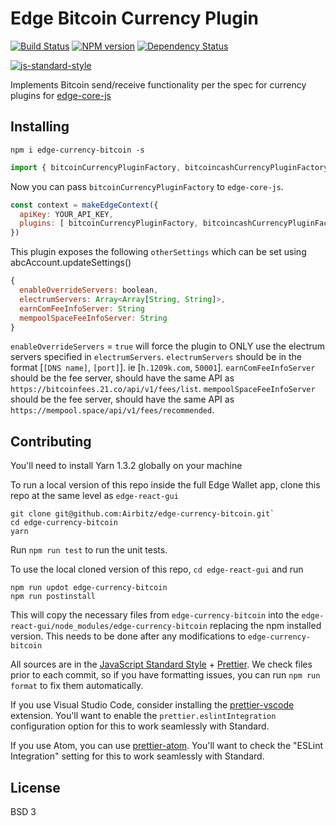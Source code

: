 # Edge Bitcoin Currency Plugin
[![Build Status][travis-image]][travis-url] [![NPM version][npm-image]][npm-url] [![Dependency Status][daviddm-image]][daviddm-url]

[![js-standard-style](https://cdn.rawgit.com/feross/standard/master/badge.svg)](https://github.com/feross/standard)

Implements Bitcoin send/receive functionality per the spec for currency plugins for [edge-core-js](https://github.com/Airbitz/edge-core-js)

## Installing

    npm i edge-currency-bitcoin -s

```js
import { bitcoinCurrencyPluginFactory, bitcoincashCurrencyPluginFactory } from `edge-currency-bitcoin`
```

Now you can pass `bitcoinCurrencyPluginFactory` to `edge-core-js`.

```js
const context = makeEdgeContext({
  apiKey: YOUR_API_KEY,
  plugins: [ bitcoinCurrencyPluginFactory, bitcoincashCurrencyPluginFactory ]
})
```

This plugin exposes the following `otherSettings` which can be set using abcAccount.updateSettings()

```js
{
  enableOverrideServers: boolean,
  electrumServers: Array<Array[String, String]>,
  earnComFeeInfoServer: String
  mempoolSpaceFeeInfoServer: String
}
```

`enableOverrideServers` = `true` will force the plugin to ONLY use the electrum servers specified in `electrumServers`.
`electrumServers` should be in the format [`[DNS name]`, `[port]`]. ie [`h.1209k.com`, `50001`].
`earnComFeeInfoServer` should be the fee server, should have the same API as `https://bitcoinfees.21.co/api/v1/fees/list`.
`mempoolSpaceFeeInfoServer` should be the fee server, should have the same API as `https://mempool.space/api/v1/fees/recommended`.

[npm-image]: https://badge.fury.io/js/edge-currency-bitcoin.svg
[npm-url]: https://npmjs.org/package/edge-currency-bitcoin
[travis-image]: https://travis-ci.org/Airbitz/edge-currency-bitcoin.svg?branch=master
[travis-url]: https://travis-ci.org/Airbitz/edge-currency-bitcoin
[daviddm-image]: https://david-dm.org/Airbitz/edge-currency-bitcoin.svg?theme=shields.io
[daviddm-url]: https://david-dm.org/Airbitz/edge-currency-bitcoin

## Contributing

You'll need to install Yarn 1.3.2 globally on your machine

To run a local version of this repo inside the full Edge Wallet app, clone this repo at the same level as `edge-react-gui`

    git clone git@github.com:Airbitz/edge-currency-bitcoin.git`
    cd edge-currency-bitcoin
    yarn

Run `npm run test` to run the unit tests.

To use the local cloned version of this repo, `cd edge-react-gui` and run

    npm run updot edge-currency-bitcoin
    npm run postinstall

This will copy the necessary files from `edge-currency-bitcoin` into the `edge-react-gui/node_modules/edge-currency-bitcoin` replacing the npm installed version. This needs to be done after any modifications to `edge-currency-bitcoin`

All sources are in the [JavaScript Standard Style](http://standardjs.com/) + [Prettier](https://prettier.io/). We check files prior to each commit, so if you have formatting issues, you can run `npm run format` to fix them automatically.

If you use Visual Studio Code, consider installing the [prettier-vscode](https://marketplace.visualstudio.com/items?itemName=esbenp.prettier-vscode) extension. You'll want to enable the `prettier.eslintIntegration` configuration option for this to work seamlessly with Standard.

If you use Atom, you can use [prettier-atom](https://atom.io/packages/prettier-atom). You'll want to check the "ESLint Integration" setting for this to work seamlessly with Standard.

## License
BSD 3
